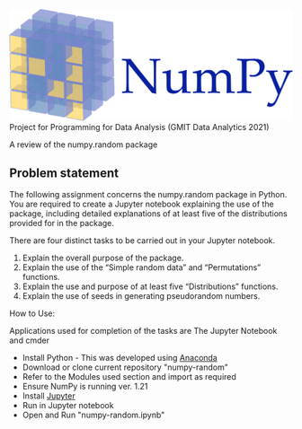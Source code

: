 ![image info](./Images/numpy.png)
Project for Programming for Data Analysis (GMIT Data Analytics 2021)

A review of the numpy.random package

## Problem statement

The following assignment concerns the numpy.random package in Python. You are required to create a Jupyter notebook explaining the use of the package, including detailed explanations of at least five of the distributions provided for in the package.

There are four distinct tasks to be carried out in your Jupyter notebook.
1. Explain the overall purpose of the package.
2. Explain the use of the “Simple random data” and “Permutations” functions.
3. Explain the use and purpose of at least five “Distributions” functions.
4. Explain the use of seeds in generating pseudorandom numbers.


How to Use:

Applications used for completion of the tasks are The Jupyter Notebook and cmder

* Install Python - This was developed using [Anaconda](https://www.anaconda.com/products/individual)
* Download or clone current repository "numpy-random"
* Refer to the Modules used section and import as required
* Ensure NumPy is running ver. 1.21
* Install [Jupyter](https://jupyter.org/)
* Run in Jupyter notebook
* Open and Run "numpy-random.ipynb"
